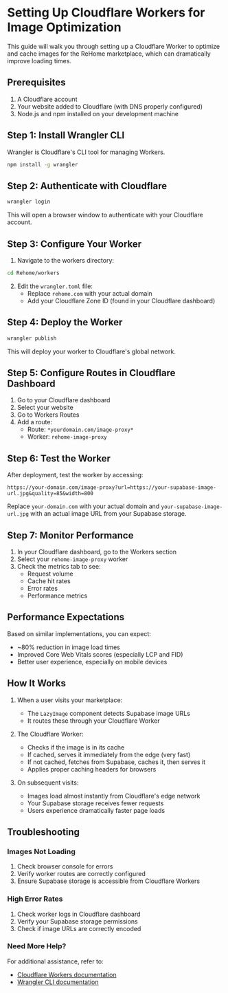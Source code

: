 # Setting Up Cloudflare Workers for Image Optimization

This guide will walk you through setting up a Cloudflare Worker to optimize and cache images for the ReHome marketplace, which can dramatically improve loading times.

## Prerequisites

1. A Cloudflare account
2. Your website added to Cloudflare (with DNS properly configured)
3. Node.js and npm installed on your development machine

## Step 1: Install Wrangler CLI

Wrangler is Cloudflare's CLI tool for managing Workers.

```bash
npm install -g wrangler
```

## Step 2: Authenticate with Cloudflare

```bash
wrangler login
```

This will open a browser window to authenticate with your Cloudflare account.

## Step 3: Configure Your Worker

1. Navigate to the workers directory:

```bash
cd Rehome/workers
```

2. Edit the `wrangler.toml` file:
   - Replace `rehome.com` with your actual domain
   - Add your Cloudflare Zone ID (found in your Cloudflare dashboard)

## Step 4: Deploy the Worker

```bash
wrangler publish
```

This will deploy your worker to Cloudflare's global network.

## Step 5: Configure Routes in Cloudflare Dashboard

1. Go to your Cloudflare dashboard
2. Select your website
3. Go to Workers Routes
4. Add a route:
   - Route: `*yourdomain.com/image-proxy*`
   - Worker: `rehome-image-proxy`

## Step 6: Test the Worker

After deployment, test the worker by accessing:

```
https://your-domain.com/image-proxy?url=https://your-supabase-image-url.jpg&quality=85&width=800
```

Replace `your-domain.com` with your actual domain and `your-supabase-image-url.jpg` with an actual image URL from your Supabase storage.

## Step 7: Monitor Performance

1. In your Cloudflare dashboard, go to the Workers section
2. Select your `rehome-image-proxy` worker
3. Check the metrics tab to see:
   - Request volume
   - Cache hit rates
   - Error rates
   - Performance metrics

## Performance Expectations

Based on similar implementations, you can expect:
- ~80% reduction in image load times
- Improved Core Web Vitals scores (especially LCP and FID)
- Better user experience, especially on mobile devices

## How It Works

1. When a user visits your marketplace:
   - The `LazyImage` component detects Supabase image URLs
   - It routes these through your Cloudflare Worker

2. The Cloudflare Worker:
   - Checks if the image is in its cache
   - If cached, serves it immediately from the edge (very fast)
   - If not cached, fetches from Supabase, caches it, then serves it
   - Applies proper caching headers for browsers

3. On subsequent visits:
   - Images load almost instantly from Cloudflare's edge network
   - Your Supabase storage receives fewer requests
   - Users experience dramatically faster page loads

## Troubleshooting

### Images Not Loading

1. Check browser console for errors
2. Verify worker routes are correctly configured
3. Ensure Supabase storage is accessible from Cloudflare Workers

### High Error Rates

1. Check worker logs in Cloudflare dashboard
2. Verify your Supabase storage permissions
3. Check if image URLs are correctly encoded

### Need More Help?

For additional assistance, refer to:
- [Cloudflare Workers documentation](https://developers.cloudflare.com/workers/)
- [Wrangler CLI documentation](https://developers.cloudflare.com/workers/wrangler/) 